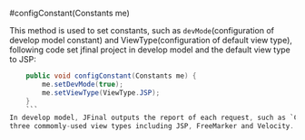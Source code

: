 #configConstant(Constants me)

This method is used to set constants, such as `devMode`(configuration of develop model constant) and ViewType(configuration of default view type), following code set jfinal project in develop model and the default view type to JSP:

```java
	public void configConstant(Constants me) {
		me.setDevMode(true);
		me.setViewType(ViewType.JSP);
	}
    ```
In develop model, JFinal outputs the report of each request, such as `Controller`, `Method` and parameters of current request. JFinal support
three commomly-used view types including JSP, FreeMarker and Velocity.

 


